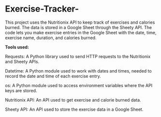 # Exercise-Tracker-
This project uses the Nutritionix API to keep track of exercises and calories burned. The data is stored in a Google Sheet through the Sheety API. The code lets you make exercise entries in the Google Sheet with the date, time, exercise name, duration, and calories burned.

**Tools used:**

Requests: A Python library used to send HTTP requests to the Nutritionix and Sheety APIs.

Datetime: A Python module used to work with dates and times, needed to record the date and time of each exercise entry.

os: A Python module used to access environment variables where the API keys are stored.

Nutritionix API: An API used to get exercise and calorie burned data.

Sheety API: An API used to store the exercise data in a Google Sheet.
